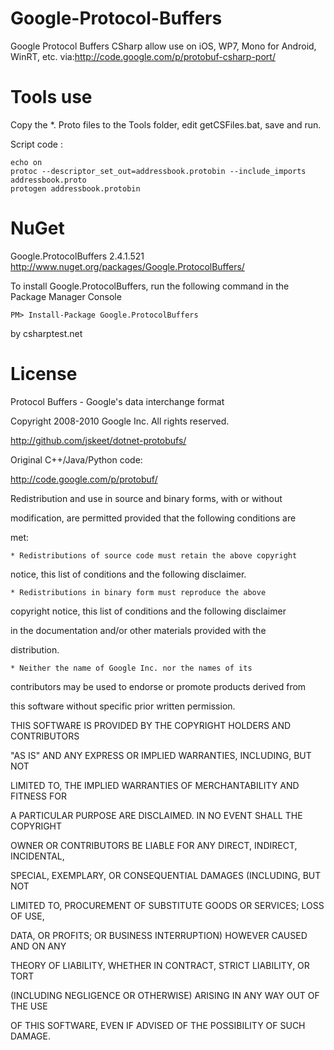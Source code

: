 Google-Protocol-Buffers 
=================

Google Protocol Buffers CSharp  allow use on iOS, WP7, Mono for Android, WinRT, etc. via:http://code.google.com/p/protobuf-csharp-port/

Tools use
=================
 Copy the *. Proto files to the Tools folder, edit getCSFiles.bat, save and run.
 
 Script code :
 
	echo on
	protoc --descriptor_set_out=addressbook.protobin --include_imports addressbook.proto
	protogen addressbook.protobin 

NuGet
=================
Google.ProtocolBuffers 2.4.1.521 http://www.nuget.org/packages/Google.ProtocolBuffers/

To install Google.ProtocolBuffers, run the following command in the  Package Manager Console

	PM> Install-Package Google.ProtocolBuffers 
	
by csharptest.net 

License
=================
Protocol Buffers - Google's data interchange format
 
Copyright 2008-2010 Google Inc.  All rights reserved.
 
http://github.com/jskeet/dotnet-protobufs/
 
Original C++/Java/Python code:
 
http://code.google.com/p/protobuf/
 

 
Redistribution and use in source and binary forms, with or without
 
modification, are permitted provided that the following conditions are
 
met:
 

 
    * Redistributions of source code must retain the above copyright
 
notice, this list of conditions and the following disclaimer.
 
    * Redistributions in binary form must reproduce the above
 
copyright notice, this list of conditions and the following disclaimer
 
in the documentation and/or other materials provided with the
 
distribution.
 
    * Neither the name of Google Inc. nor the names of its
 
contributors may be used to endorse or promote products derived from
 
this software without specific prior written permission.
 

 
THIS SOFTWARE IS PROVIDED BY THE COPYRIGHT HOLDERS AND CONTRIBUTORS
 
"AS IS" AND ANY EXPRESS OR IMPLIED WARRANTIES, INCLUDING, BUT NOT
 
LIMITED TO, THE IMPLIED WARRANTIES OF MERCHANTABILITY AND FITNESS FOR
 
A PARTICULAR PURPOSE ARE DISCLAIMED. IN NO EVENT SHALL THE COPYRIGHT
 
OWNER OR CONTRIBUTORS BE LIABLE FOR ANY DIRECT, INDIRECT, INCIDENTAL,
 
SPECIAL, EXEMPLARY, OR CONSEQUENTIAL DAMAGES (INCLUDING, BUT NOT
 
LIMITED TO, PROCUREMENT OF SUBSTITUTE GOODS OR SERVICES; LOSS OF USE,
 
DATA, OR PROFITS; OR BUSINESS INTERRUPTION) HOWEVER CAUSED AND ON ANY
 
THEORY OF LIABILITY, WHETHER IN CONTRACT, STRICT LIABILITY, OR TORT
 
(INCLUDING NEGLIGENCE OR OTHERWISE) ARISING IN ANY WAY OUT OF THE USE
 
OF THIS SOFTWARE, EVEN IF ADVISED OF THE POSSIBILITY OF SUCH DAMAGE. 
